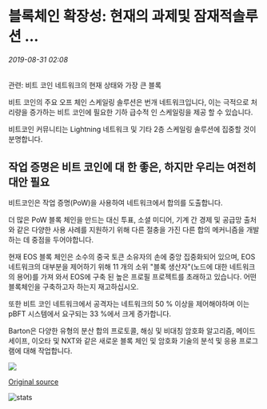 # 블록체인 확장성: 현재의 과제및 잠재적솔루션 ...

###### 2019-08-31 02:08

관련: 비트 코인 네트워크의 현재 상태와 가장 큰 블록

비트 코인의 주요 오프 체인 스케일링 솔루션은 번개 네트워크입니다, 이는 극적으로 처리량을 증가하는 비트 코인에 필요한 기하 급수적 인 스케일링을 제공 할 수 있습니다.

비트코인 커뮤니티는 Lightning 네트워크 및 기타 2층 스케일링 솔루션에 집중할 것이분명합니다.

## 작업 증명은 비트 코인에 대 한 좋은, 하지만 우리는 여전히 대안 필요

비트코인은 작업 증명(PoW)을 사용하여 네트워크에서 합의를 도출합니다.

더 많은 PoW 블록 체인을 만드는 대신 투표, 소셜 미디어, 기계 간 경제 및 공급망 출처와 같은 다양한 사용 사례를 지원하기 위해 다른 절충을 가진 다른 합의 메커니즘을 개발하는 데 중점을 두어야합니다.

현재 EOS 블록 체인은 소수의 중국 토큰 소유자의 손에 중앙 집중화되어 있으며, EOS 네트워크의 대부분을 제어하기 위해 11 개의 소위 "블록 생산자"(노드에 대한 네트워크의 용어)를 가져 와서 EOS에 구축 된 높은 프로필 프로젝트를 초래하고 있습니다. 어떤 블록체인을 구축하고자 하는지 재고하십시오.

또한 비트 코인 네트워크에서 공격자는 네트워크의 50 % 이상을 제어해야하며 이는 pBFT 시스템에서 요구되는 33 %에서 크게 증가합니다.

Barton은 다양한 유형의 분산 합의 프로토콜, 해싱 및 비대칭 암호화 알고리즘, 메이드 세이프, 이오타 및 NXT와 같은 새로운 블록 체인 및 암호화 기술의 분석 및 응용 프로그램에 대해 작업합니다.

![](https://s3.cointelegraph.com/storage/uploads/view/0e7b60d790201ea575b60c4e91ba7ee8.png)

[Original source](https://cointelegraph.com/news/blockchain-scalability-current-challenges-and-potential-solutions)

![stats](https://c.statcounter.com/11760860/0/a89fa40b/1/ "stats")